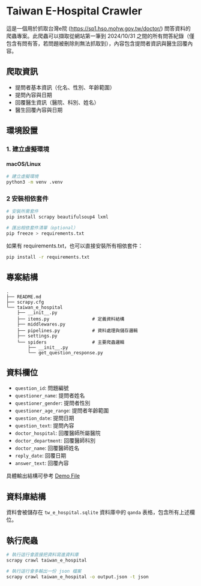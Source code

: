 # Taiwan E-Hospital Crawler

這是一個用於抓取台灣e院 (https://sp1.hso.mohw.gov.tw/doctor/) 問答資料的爬蟲專案。此爬蟲可以擷取從網站第一筆到 2024/10/31 之間的所有問答紀錄（僅包含有問有答，若問題被刪除則無法抓取到），內容包含提問者資訊與醫生回覆內容。

## 爬取資訊

- 提問者基本資訊（化名、性別、年齡範圍）
- 提問內容與日期
- 回覆醫生資訊（醫院、科別、姓名）
- 醫生回覆內容與日期

## 環境設置

### 1. 建立虛擬環境

#### macOS/Linux
```bash
# 建立虛擬環境
python3 -m venv .venv
```

### 2 安裝相依套件
```bash
# 安裝所需套件
pip install scrapy beautifulsoup4 lxml

# 匯出相依套件清單（optional）
pip freeze > requirements.txt
```

如果有 requirements.txt，也可以直接安裝所有相依套件：
```bash
pip install -r requirements.txt
```

## 專案結構

```
.
├── README.md
├── scrapy.cfg
└── taiwan_e_hospital
    ├── __init__.py
    ├── items.py                # 定義資料結構
    ├── middlewares.py
    ├── pipelines.py            # 資料處理與儲存邏輯
    ├── settings.py
    └── spiders                 # 主要爬蟲邏輯
        ├── __init__.py
        └── get_question_response.py
```

## 資料欄位

- `question_id`: 問題編號
- `questioner_name`: 提問者姓名
- `questioner_gender`: 提問者性別
- `questioner_age_range`: 提問者年齡範圍
- `question_date`: 提問日期
- `question_text`: 提問內容
- `doctor_hospital`: 回覆醫師所屬醫院
- `doctor_department`: 回覆醫師科別
- `doctor_name`: 回覆醫師姓名
- `reply_date`: 回覆日期
- `answer_text`: 回覆內容

具體輸出結構可參考 [Demo File](https://github.com/iamalex33329/scrapy-taiwan-e-hospital/blob/master/demo.json)

## 資料庫結構

資料會被儲存在 `tw_e_hospital.sqlite` 資料庫中的 `qanda` 表格，包含所有上述欄位。

## 執行爬蟲

```bash
# 執行這行會直接把資料寫進資料庫
scrapy crawl taiwan_e_hospital

# 執行這行會多輸出一份 json 檔案
scrapy crawl taiwan_e_hospital -o output.json -t json
```